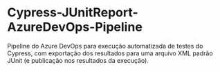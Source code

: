 # Cypress-JUnitReport-AzureDevOps-Pipeline
Pipeline do Azure DevOps para execução automatizada de testes do Cypress, com exportação dos resultados para uma arquivo XML padrão JUnit (e publicação nos resultados da execução).
